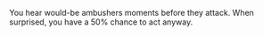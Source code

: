 You hear would-be ambushers moments before they attack. When surprised, you have a 50% chance to act anyway.